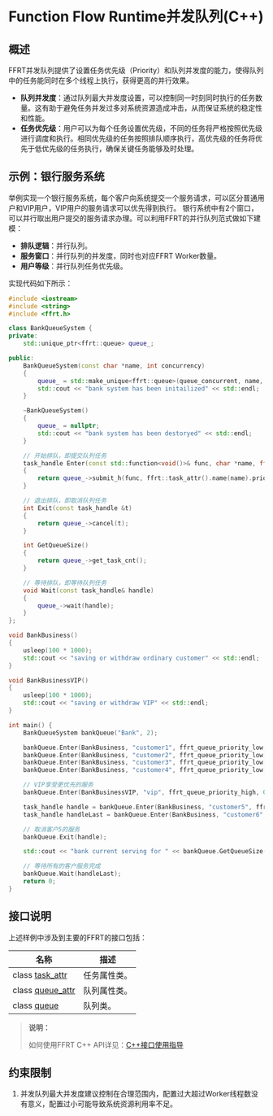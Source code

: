 # Function Flow Runtime并发队列(C++)

## 概述

FFRT并发队列提供了设置任务优先级（Priority）和队列并发度的能力，使得队列中的任务能同时在多个线程上执行，获得更高的并行效果。

- **队列并发度**：通过队列最大并发度设置，可以控制同一时刻同时执行的任务数量。这有助于避免任务并发过多对系统资源造成冲击，从而保证系统的稳定性和性能。
- **任务优先级**：用户可以为每个任务设置优先级，不同的任务将严格按照优先级进行调度和执行。相同优先级的任务按照排队顺序执行，高优先级的任务将优先于低优先级的任务执行，确保关键任务能够及时处理。

## 示例：银行服务系统

举例实现一个银行服务系统，每个客户向系统提交一个服务请求，可以区分普通用户和VIP用户，VIP用户的服务请求可以优先得到执行。
银行系统中有2个窗口，可以并行取出用户提交的服务请求办理。可以利用FFRT的并行队列范式做如下建模：

- **排队逻辑**：并行队列。
- **服务窗口**：并行队列的并发度，同时也对应FFRT Worker数量。
- **用户等级**：并行队列任务优先级。

实现代码如下所示：

```cpp
#include <iostream>
#include <string>
#include <ffrt.h>

class BankQueueSystem {
private:
    std::unique_ptr<ffrt::queue> queue_;

public:
    BankQueueSystem(const char *name, int concurrency)
    {
        queue_ = std::make_unique<ffrt::queue>(queue_concurrent, name, queue_attr().max_concurrency(concurrency));
        std::cout << "bank system has been initailized" << std::endl;
    }

    ~BankQueueSystem()
    {
        queue_ = nullptr;
        std::cout << "bank system has been destoryed" << std::endl;
    }

    // 开始排队，即提交队列任务
    task_handle Enter(const std::function<void()>& func, char *name, ffrt_queue_priority_t level, int delay)
    {
        return queue_->submit_h(func, ffrt::task_attr().name(name).priority(level).delay(delay));
    }

    // 退出排队，即取消队列任务
    int Exit(const task_handle &t)
    {
        return queue_->cancel(t);
    }

    int GetQueueSize()
    {
        return queue_->get_task_cnt();
    }

    // 等待排队，即等待队列任务
    void Wait(const task_handle& handle)
    {
        queue_->wait(handle);
    }
};

void BankBusiness()
{
    usleep(100 * 1000);
    std::cout << "saving or withdraw ordinary customer" << std::endl;
}

void BankBusinessVIP()
{
    usleep(100 * 1000);
    std::cout << "saving or withdraw VIP" << std::endl;
}

int main() {
    BankQueueSystem bankQueue("Bank", 2);

    bankQueue.Enter(BankBusiness, "customer1", ffrt_queue_priority_low, 0);
    bankQueue.Enter(BankBusiness, "customer2", ffrt_queue_priority_low, 0);
    bankQueue.Enter(BankBusiness, "customer3", ffrt_queue_priority_low, 0);
    bankQueue.Enter(BankBusiness, "customer4", ffrt_queue_priority_low, 0);

    // VIP享受更优先的服务
    bankQueue.Enter(BankBusinessVIP, "vip", ffrt_queue_priority_high, 0);

    task_handle handle = bankQueue.Enter(BankBusiness, "customer5", ffrt_queue_priority_low, 0);
    task_handle handleLast = bankQueue.Enter(BankBusiness, "customer6", ffrt_queue_priority_low, 0);

    // 取消客户5的服务
    bankQueue.Exit(handle);

    std::cout << "bank current serving for " << bankQueue.GetQueueSize() << " customers" << std::endl;

    // 等待所有的客户服务完成
    bankQueue.Wait(handleLast);
    return 0;
}
```

## 接口说明

上述样例中涉及到主要的FFRT的接口包括：

| 名称                                                                                                                          | 描述         |
| ----------------------------------------------------------------------------------------------------------------------------- | ------------ |
| class [task_attr](https://gitee.com/openharmony/resourceschedule_ffrt/blob/master/docs/ffrt-api-guideline-cpp.md#task_attr)   | 任务属性类。 |
| class [queue_attr](https://gitee.com/openharmony/resourceschedule_ffrt/blob/master/docs/ffrt-api-guideline-cpp.md#queue_attr) | 队列属性类。 |
| class [queue](https://gitee.com/openharmony/resourceschedule_ffrt/blob/master/docs/ffrt-api-guideline-cpp.md#queue)           | 队列类。     |

> **说明：**
>
> 如何使用FFRT C++ API详见：[C++接口使用指导](ffrt-development-guideline.md#using-ffrt-c-api-1)

## 约束限制

1. 并发队列最大并发度建议控制在合理范围内，配置过大超过Worker线程数没有意义，配置过小可能导致系统资源利用率不足。
